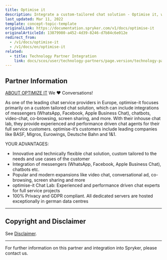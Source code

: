 ```yaml
---
title: Optimise it
description: Integrate a custom-tailored chat solution - Optimise it, which can include integrations of messengers (WhatsApp, Facebook, Apple Business Chat), chatbots, video-chat, co-browsing, screen sharing into Spryker  Commerce OS.
last_updated: Mar 11, 2022
template: concept-topic-template
originalLink: https://documentation.spryker.com/v1/docs/optimise-it
originalArticleId: 13879980-a452-4d39-8246-d7b84c6e012e
redirect_from:
  - /v1/docs/optimise-it
  - /v1/docs/en/optimise-it
related:
  - title: Technology Partner Integration
    link: docs/scos/user/technology-partners/page.version/technology-partners.html
---
```


## Partner Information
[ABOUT OPTIMIZE IT](https://www.optimise-it.de/de/)
We ❤ Conversations!

As one of the leading chat service providers in Europe, optimise-it focuses primarily on a custom tailored chat solution, which can include integrations of messengers (WhatsApp, Facebook, Apple Business Chat), chatbots, video-chat, co-browsing, screen sharing, and more. With their inhouse chat lab, they provide experienced and performance driven chat agents for their full service customers. optimise-it’s customers include leading companies like BASF, Migros, Eurowings, Deutsche Bahn and 1&1.

YOUR ADVANTAGES:

* Innovative and technically flexible chat solution, custom tailored to the needs and use cases of the customer
* Integration of messengers (WhatsApp, Facebook, Apple Business Chat), chatbots etc.
* Popular and modern expansions like video chat, conversational ad, co-browsing, screen sharing and more
* optimise-it Chat Lab: Experienced and performance driven chat experts for full service projects
* 100% Privacy and GDPR compliant. All dedicated servers are hosted exceptionally in german data centres
---

## Copyright and Disclaimer

See [Disclaimer](https://github.com/spryker/spryker-documentation).

---
For further information on this partner and integration into Spryker, please contact us.

<div class="hubspot-forms hubspot-forms--docs">
<div class="hubspot-form" id="hubspot-partners-1">
            <div class="script-embed" data-code="
                                            hbspt.forms.create({
				                                portalId: '2770802',
				                                formId: '163e11fb-e833-4638-86ae-a2ca4b929a41',
              	                                onFormReady: function() {
              		                                const hbsptInit = new CustomEvent('hbsptInit', {bubbles: true});
              		                                document.querySelector('#hubspot-partners-1').dispatchEvent(hbsptInit);
              	                                }
				                            });
            "></div>
</div>
</div>

